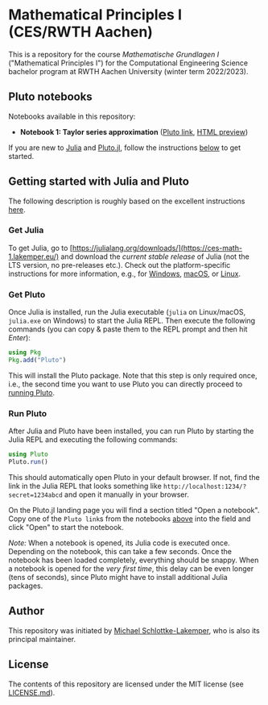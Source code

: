 # Mathematical Principles I (CES/RWTH Aachen)
This is a repository for the course *Mathematische Grundlagen I*
("Mathematical Principles I") for the Computational Engineering Science
bachelor program at RWTH Aachen University (winter term 2022/2023).

## Pluto notebooks
Notebooks available in this repository:
* **Notebook 1: Taylor series approximation**
  ([Pluto link](https://raw.githubusercontent.com/sloede/ces-math-1/main/notebooks/taylor_series_approximation.jl),
   [HTML preview](https://ces-math-1.lakemper.eu/notebooks/html/taylor_series_approximation.jl.html))

If you are new to [Julia](https://julialang.org) and [Pluto.jl](https://github.com/fonsp/Pluto.jl),
follow the instructions [below](#getting-started-with-julia-and-pluto) to get started.

## Getting started with Julia and Pluto
The following description is roughly based on the excellent instructions
[here](https://computationalthinking.mit.edu/Spring21/installation/).

### Get Julia
To get Julia, go to
[https://julialang.org/downloads/](https://ces-math-1.lakemper.eu/)
and download the *current stable release*
of Julia (not the LTS version, no pre-releases etc.). Check out the
platform-specific instructions for more information, e.g., for
[Windows](https://julialang.org/downloads/platform/#windows),
[macOS](https://julialang.org/downloads/platform/#macos), or
[Linux](https://julialang.org/downloads/platform/#linux_and_freebsd).

### Get Pluto
Once Julia is installed, run the Julia executable
(`julia` on Linux/macOS, `julia.exe` on Windows) to start the Julia REPL. Then
execute the following commands (you can copy & paste them to the REPL prompt and
then hit *Enter*):
```julia
using Pkg
Pkg.add("Pluto")
```
This will install the Pluto package. Note that this step is only required once,
i.e., the second time you want to use Pluto you can directly proceed to
[running Pluto](#run-pluto).

### Run Pluto
After Julia and Pluto have been installed, you can run Pluto by starting the
Julia REPL and executing the following commands:
```julia
using Pluto
Pluto.run()
```
This should automatically open Pluto in your default browser. If not, find the
link in the Julia REPL that looks something like
`http://localhost:1234/?secret=1234abcd` and open it manually in your browser.

On the Pluto.jl landing page you will find a section titled "Open a notebook".
Copy one of the `Pluto link`s from the notebooks [above](#pluto-notebooks) into
the field and click "Open" to start the notebook.

*Note:* When a notebook is opened, its Julia code is executed once. Depending on
the notebook, this can take a few seconds. Once the notebook has been loaded
completely, everything should be snappy. When a notebook is opened for the *very
first time*, this delay can be even longer (tens of seconds), since Pluto might
have to install additional Julia packages.

## Author
This repository was initiated by [Michael Schlottke-Lakemper](https://lakemper.eu),
who is also its principal maintainer.

## License
The contents of this repository are licensed under the MIT license (see
[LICENSE.md](LICENSE.md)).

